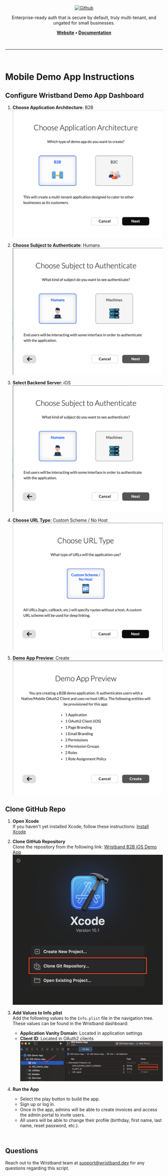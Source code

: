 <div align="center">
  <a href="https://wristband.dev">
    <picture>
      <img src="https://assets.wristband.dev/images/email_branding_logo_v1.png" alt="Github" width="297" height="64">
    </picture>
  </a>
  <p align="center">
    Enterprise-ready auth that is secure by default, truly multi-tenant, and ungated for small businesses.
  </p>
  <p align="center">
    <b>
      <a href="https://wristband.dev">Website</a> •
      <a href="https://wristband.stoplight.io/docs/documentation">Documentation</a>
    </b>
  </p>
</div>

<br/>

---

<br/>


# Mobile Demo App Instructions

## Configure Wristband Demo App Dashboard

1. **Choose Application Architecture**: B2B
![Clone Repository](readme-images/choose_application_architecture.png)

2. **Choose Subject to Authenticate**: Humans
![Clone Repository](readme-images/choose_subject_to_authenticate.png)

3. **Select Backend Server**: iOS
![Clone Repository](readme-images/choose_subject_to_authenticate.png)

4. **Choose URL Type**: Custom Scheme / No Host
![Clone Repository](readme-images/choose_url_type.png)

5. **Demo App Preview**: Create
![Clone Repository](readme-images/demo_app_preview.png)


## Clone GitHub Repo

1. **Open Xcode**  
   If you haven't yet installed Xcode, follow these instructions: [Install Xcode](https://developer.apple.com/xcode/)

2. **Clone GitHub Repository**  
   Clone the repository from the following link: [Wristband B2B iOS Demo App](https://github.com/wristband-dev/b2b-ios-demo-app.git)
   ![Clone Repository](readme-images/xcode.png)

3. **Add Values to Info.plist**  
   Add the following values to the `Info.plist` file in the navigation tree. These values can be found in the Wristband dashboard:
   - **Application Vanity Domain**: Located in application settings
   - **Client ID**: Located in OAuth2 clients
![Clone Repository](readme-images/info_plst.png)

4. **Run the App**  
   - Select the play button to build the app.
   - Sign up or log in.
   - Once in the app, admins will be able to create invoices and access the admin portal to invite users.
   - All users will be able to change their profile (birthday, first name, last name, reset password, etc.).


<br/>

## Questions

Reach out to the Wristband team at <support@wristband.dev> for any questions regarding this script.

<br/>
